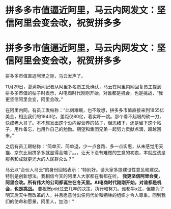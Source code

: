 # 拼多多市值逼近阿里，马云内网发文：坚信阿里会变会改，祝贺拼多多

# 拼多多市值逼近阿里，马云内网发文：坚信阿里会变会改，祝贺拼多多

拼多多市值直追阿里之际，马云发声了。

11月29日，澎湃新闻记者从阿里多名员工处确认，马云在阿里内网回复员工提到拼多多市值的帖子时表示，AI电商时代刚刚开始，对谁都是机会，也是挑战，“我更坚信阿里会变，阿里会改。”

在阿里内网，有员工发帖称：“此刻难眠，也不敢想，拼多多市值直接来到1855亿美金，相比我们的1943亿，差距仅80亿，着实吓一跳。那个看不起眼的砍一刀，快成老大哥了。本不想发出这个没内容营养的帖子，但思绪下，还是留下这个帖子，用作备忘，也用作自己的勉励。期望和集团兄弟一起努力贡献点滴，超越回来。”

之后有员工跟帖称：“简单买、简单退，少一点套路、多一点实惠，从未感觉用天猫、京东比用拼多多就显得高端了。。。让天下没有难做的生意的初衷，本就应该是服务和成就更光大的人民群众么？”

马云以“合伙人马云”的身份回帖表示：“特别好。请大家多提建设性意见和建议。特别是创新想法。我相信今天的阿里人大家都在看都在听。
**我更坚信阿里会变，阿里会改。所有伟大的公司都诞生在冬天里。AI电商时代刚刚开始，对谁都是机会，也是挑战。**
要祝贺pdd过去几年的决策，执行和努力。谁都牛x过，但能为了明天后天牛而改革的人，并且愿意付出任何代价和牺牲的组织才令人尊重。回到我们的使命和愿景，阿里人，加油！”


